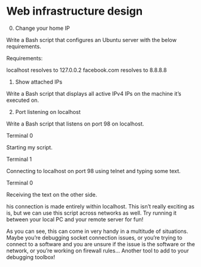 # Web infrastructure design
0. Change your home IP

Write a Bash script that configures an Ubuntu server with the below requirements.

Requirements:

localhost resolves to 127.0.0.2
facebook.com resolves to 8.8.8.8

1. Show attached IPs

Write a Bash script that displays all active IPv4 IPs on the machine it’s executed on.

2. Port listening on localhost

Write a Bash script that listens on port 98 on localhost.

Terminal 0

Starting my script.

Terminal 1

Connecting to localhost on port 98 using telnet and typing some text.

Terminal 0

Receiving the text on the other side.

his connection is made entirely within localhost. This isn’t really exciting as is, but we can use this script across networks as well. Try running it between your local PC and your remote server for fun!

As you can see, this can come in very handy in a multitude of situations. Maybe you’re debugging socket connection issues, or you’re trying to connect to a software and you are unsure if the issue is the software or the network, or you’re working on firewall rules… Another tool to add to your debugging toolbox!
